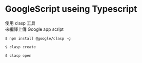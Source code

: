 # GoogleScript useing Typescript
使用 clasp 工具  
來編譯上傳 Google app script   

```
$ npm install @google/clasp -g
```
```
$ clasp create  
```
```
$ clasp open  
```